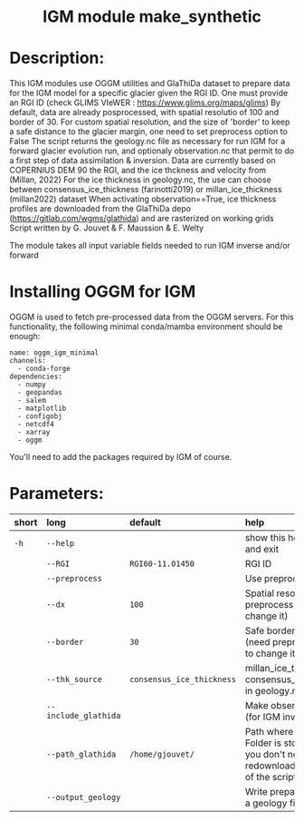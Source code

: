 ### <h1 align="center" id="title">IGM module make_synthetic </h1>

# Description:

This IGM modules use OGGM utilities and GlaThiDa dataset to prepare data 
for the IGM model for a specific glacier given the RGI ID. One must provide
an RGI ID (check GLIMS VIeWER : https://www.glims.org/maps/glims) 
By default, data are already posprocessed, with spatial resolutio of 100 and 
border of 30. For custom spatial resolution, and the size of 'border' 
to keep a safe distance to the glacier margin, one need
to set preprocess option to False 
The script returns the geology.nc file as necessary for run 
IGM for a forward glacier evolution run, and optionaly 
observation.nc that permit to do a first step of data assimilation & inversion. 
Data are currently based on COPERNIUS DEM 90 
the RGI, and the ice thckness and velocity from (Millan, 2022) 
For the ice thickness in geology.nc, the use can choose 
between consensus_ice_thickness (farinotti2019) or
millan_ice_thickness (millan2022) dataset 
When activating observation==True, ice thickness profiles are 
downloaded from the GlaThiDa depo (https://gitlab.com/wgms/glathida) 
and are rasterized on working grids 
Script written by G. Jouvet & F. Maussion & E. Welty

The module takes all input variable fields needed to run IGM inverse and/or forward

# Installing OGGM for IGM

OGGM is used to fetch pre-processed data from the OGGM servers. For this 
functionality, the following minimal conda/mamba environment should be enough:

```
name: oggm_igm_minimal
channels:
  - conda-forge
dependencies:
  - numpy
  - geopandas
  - salem
  - matplotlib
  - configobj
  - netcdf4
  - xarray
  - oggm
```

You'll need to add the packages required by IGM of course.
 
# Parameters: 


|short|long|default|help|
| :--- | :--- | :--- | :--- |
|`-h`|`--help`||show this help message and exit|
||`--RGI`|`RGI60-11.01450`|RGI ID|
||`--preprocess`||Use preprocessing|
||`--dx`|`100`|Spatial resolution (need preprocess false to change it)|
||`--border`|`30`|Safe border margin  (need preprocess false to change it)|
||`--thk_source`|`consensus_ice_thickness`|millan_ice_thickness or consensus_ice_thickness in geology.nc|
||`--include_glathida`||Make observation file (for IGM inverse)|
||`--path_glathida`|`/home/gjouvet/`|Path where the Glathida Folder is store, so that you don't need               to redownload it at any use of the script|
||`--output_geology`||Write prepared data into a geology file|
